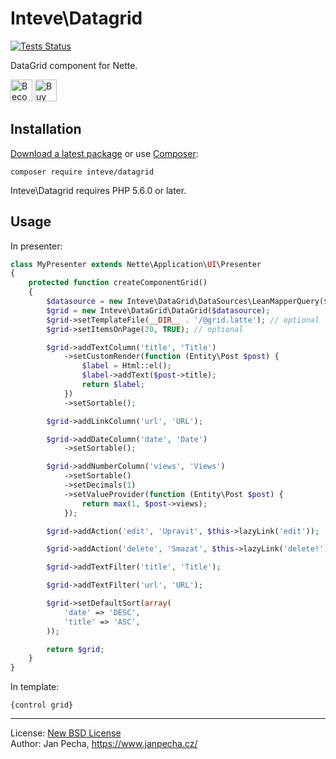 
# Inteve\Datagrid

[![Tests Status](https://github.com/inteve/datagrid/workflows/Tests/badge.svg)](https://github.com/inteve/datagrid/actions)

DataGrid component for Nette.

<a href="https://www.patreon.com/bePatron?u=9680759"><img src="https://c5.patreon.com/external/logo/become_a_patron_button.png" alt="Become a Patron!" height="35"></a>
<a href="https://www.paypal.me/janpecha/5eur"><img src="https://buymecoffee.intm.org/img/button-paypal-white.png" alt="Buy me a coffee" height="35"></a>


## Installation

[Download a latest package](https://github.com/inteve/datagrid/releases) or use [Composer](http://getcomposer.org/):

```
composer require inteve/datagrid
```

Inteve\Datagrid requires PHP 5.6.0 or later.


## Usage

In presenter:

``` php
class MyPresenter extends Nette\Application\UI\Presenter
{
	protected function createComponentGrid()
	{
		$datasource = new Inteve\DataGrid\DataSources\LeanMapperQuery($this->repository->queryAll(), $this->mapper);
		$grid = new Inteve\DataGrid\DataGrid($datasource);
		$grid->setTemplateFile(__DIR__ . '/@grid.latte'); // optional
		$grid->setItemsOnPage(20, TRUE); // optional

		$grid->addTextColumn('title', 'Title')
			->setCustomRender(function (Entity\Post $post) {
				$label = Html::el();
				$label->addText($post->title);
				return $label;
			})
			->setSortable();

		$grid->addLinkColumn('url', 'URL');

		$grid->addDateColumn('date', 'Date')
			->setSortable();

		$grid->addNumberColumn('views', 'Views')
			->setSortable()
			->setDecimals(1)
			->setValueProvider(function (Entity\Post $post) {
				return max(1, $post->views);
			});

		$grid->addAction('edit', 'Upravit', $this->lazyLink('edit'));

		$grid->addAction('delete', 'Smazat', $this->lazyLink('delete!'));

		$grid->addTextFilter('title', 'Title');

		$grid->addTextFilter('url', 'URL');

		$grid->setDefaultSort(array(
			'date' => 'DESC',
			'title' => 'ASC',
		));

		return $grid;
	}
}
```

In template:

```latte
{control grid}
```

------------------------------

License: [New BSD License](license.md)
<br>Author: Jan Pecha, https://www.janpecha.cz/
